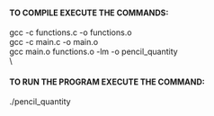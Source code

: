 #### TO COMPILE EXECUTE THE COMMANDS:

gcc -c functions.c -o functions.o\
gcc -c main.c -o main.o\
gcc main.o functions.o -lm -o pencil_quantity\
\
#### TO RUN THE PROGRAM EXECUTE THE COMMAND:

./pencil_quantity
